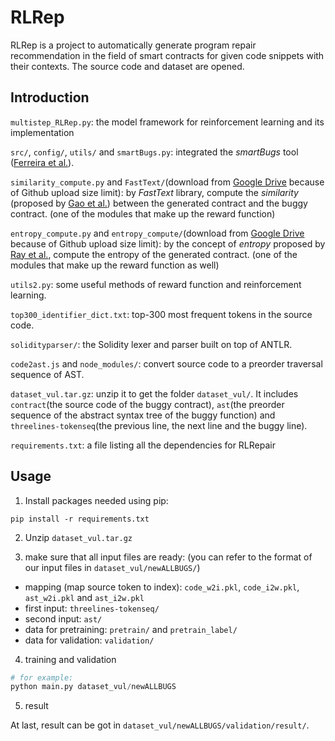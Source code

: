 # RLRep


RLRep is a project to automatically generate program repair recommendation in the field of smart contracts for given code snippets with their contexts.
The source code and dataset are opened.

## Introduction

`multistep_RLRep.py`: the model framework for reinforcement learning and its implementation

`src/`, `config/`, `utils/` and `smartBugs.py`: integrated the *smartBugs* tool ([Ferreira et al.](https://dl.acm.org/doi/abs/10.1145/3324884.3415298)).

`similarity_compute.py` and `FastText/`(download from [Google Drive](https://drive.google.com/drive/folders/19bX528bjU-v81neLxiXCQUd5ULF9OLGH?usp=sharing) because of Github upload size limit): by *FastText* library, compute the *similarity* (proposed by [Gao et al.](https://ieeexplore.ieee.org/abstract/document/8979435/)) between the generated contract and the buggy contract. (one of the modules that make up the reward function)

`entropy_compute.py` and `entropy_compute/`(download from [Google Drive](https://drive.google.com/drive/folders/16ry3nQlFCNu4AURlLFjorokhbOO1P-2C?usp=sharing) because of Github upload size limit): by the concept of *entropy* proposed by [Ray et al.](https://ieeexplore.ieee.org/abstract/document/7886923), compute the entropy of the generated contract. (one of the modules that make up the reward function as well)

`utils2.py`: some useful methods of reward function and reinforcement learning.

`top300_identifier_dict.txt`: top-300 most frequent tokens in the source code.

`solidityparser/`: the Solidity lexer and parser built on top of ANTLR.

`code2ast.js` and `node_modules/`: convert source code to a preorder traversal sequence of AST.

`dataset_vul.tar.gz`: unzip it to get the folder `dataset_vul/`. It includes `contract`(the source code of the buggy contract), `ast`(the preorder sequence of the abstract syntax tree of the buggy function) and `threelines-tokenseq`(the previous line, the next line and the buggy line).

`requirements.txt`: a file listing all the dependencies for RLRepair

## Usage

1. Install packages needed using pip:

```
pip install -r requirements.txt
```

2. Unzip `dataset_vul.tar.gz`

3. make sure that all input files are ready: (you can refer to the format of our input files in `dataset_vul/newALLBUGS/`)

- mapping (map source token to index): `code_w2i.pkl`, `code_i2w.pkl`, `ast_w2i.pkl` and `ast_i2w.pkl`
- first input: `threelines-tokenseq/`
- second input: `ast/`
- data for pretraining: `pretrain/` and `pretrain_label/`
- data for validation: `validation/`

4. training and validation

```python
# for example:
python main.py dataset_vul/newALLBUGS
```

5. result

At last, result can be got in `dataset_vul/newALLBUGS/validation/result/`.

